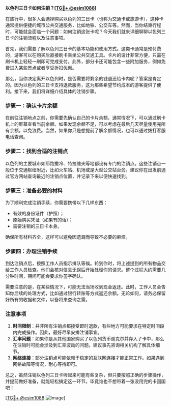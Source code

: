 **以色列三日卡如何注销？[[TG💪+ @esim1088](https://t.me/s/esim1088)]**

在旅行中，很多人会选择购买以色列的三日卡（也称为交通卡或旅游卡），这种卡通常提供便捷的城市公共交通服务，比如地铁、公交车等。然而，当你结束行程时，可能就会面临一个问题：如何注销这张卡呢？今天我们就来详细聊聊以色列三日卡的注销流程以及注意事项。

首先，我们需要了解以色列三日卡的基本功能和使用方式。这类卡通常是预付费的，游客可以在购买后直接刷卡乘坐公共交通工具。卡片的设计非常方便，只需在刷卡机上轻轻一刷即可完成支付。此外，部分卡还可能包含一些附加服务，例如免费进入某些景点或者享受折扣优惠。

那么，当你决定离开以色列时，是否需要将剩余的钱退还给卡内呢？答案是肯定的。因为以色列的三日卡支持退款服务，这为那些希望节约成本的游客提供了便利。接下来，我们将详细介绍具体的注销步骤。

### 步骤一：确认卡片余额

在前往注销地点之前，你需要先确认自己的卡片余额。通常情况下，可以通过刷卡机上的屏幕查看当前余额。如果发现余额不足，可以考虑在最后几天尽量使用完所有余额，以免浪费。当然，如果你只是想提前了解余额情况，也可以通过拨打客服电话查询。

### 步骤二：找到合适的注销点

以色列的主要城市如耶路撒冷、特拉维夫等地都设有专门的注销点。这些注销点一般位于交通枢纽附近，比如火车站、机场或是大型公交站台旁。建议你在出发前通过官方网站查询最近的注销点位置，并记录下来以便快速找到。

### 步骤三：准备必要的材料

为了顺利完成注销手续，你需要携带以下几样东西：
- 有效的身份证件（护照）；
- 原始购买凭证（如果有的话）；
- 需要注销的三日卡本身。

确保所有材料齐全，这样可以避免因遗漏而导致不必要的麻烦。

### 步骤四：办理注销手续

到达注销点后，按照工作人员指示排队等候。轮到你时，将上述提到的所有物品交给工作人员检查。他们会核对信息无误后开始处理你的请求。整个过程大约需要几分钟时间，期间可能会要求你签字确认。

需要注意的是，在某些情况下，可能无法当场收到现金返还。此时，工作人员会告知你后续的处理方式，比如通过银行转账等方式返还余额。无论如何，请务必保留好所有的收据和文件，以备将来查询之需。

### 注意事项

1. **时间限制**：并非所有注销点都接受即时退款，有些地方可能要求在特定时间段内完成操作。因此，最好尽早安排注销事宜。
2. **汇率问题**：如果你是从其他国家购买了以色列货币谢克尔并存入了卡中，那么在注销时可能会涉及到汇率波动的问题。建议事先咨询相关机构了解具体细节。
3. **网络连接**：部分注销点可能依赖于稳定的互联网连接才能正常工作。如果遇到网络故障等情况，耐心等待即可。

总之，虽然注销以色列三日卡听起来可能有些复杂，但只要按照正确的步骤操作，并提前做好准备，就能轻松搞定这一环节。毕竟谁也不想带着一张没用完的卡回国吧！

[[TG💪+ @esim1088](https://t.me/s/esim1088) ![Image](https://i.postimg.cc/4NQfJmqS/Snipaste-2025-05-13-00-14-12.png)]